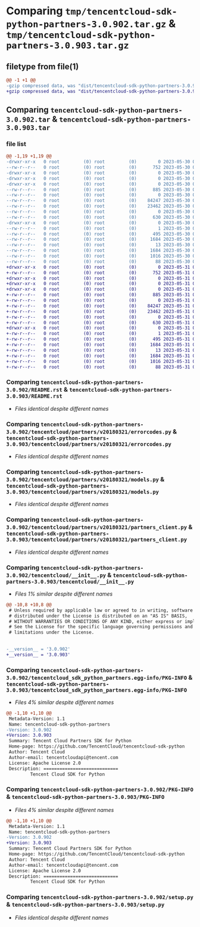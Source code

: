 # Comparing `tmp/tencentcloud-sdk-python-partners-3.0.902.tar.gz` & `tmp/tencentcloud-sdk-python-partners-3.0.903.tar.gz`

## filetype from file(1)

```diff
@@ -1 +1 @@
-gzip compressed data, was "dist/tencentcloud-sdk-python-partners-3.0.902.tar", last modified: Tue May 30 00:29:16 2023, max compression
+gzip compressed data, was "dist/tencentcloud-sdk-python-partners-3.0.903.tar", last modified: Wed May 31 02:17:23 2023, max compression
```

## Comparing `tencentcloud-sdk-python-partners-3.0.902.tar` & `tencentcloud-sdk-python-partners-3.0.903.tar`

### file list

```diff
@@ -1,19 +1,19 @@
-drwxr-xr-x   0 root         (0) root         (0)        0 2023-05-30 00:29:16.000000 tencentcloud-sdk-python-partners-3.0.902/
--rw-r--r--   0 root         (0) root         (0)      752 2023-05-30 00:29:16.000000 tencentcloud-sdk-python-partners-3.0.902/README.rst
-drwxr-xr-x   0 root         (0) root         (0)        0 2023-05-30 00:29:16.000000 tencentcloud-sdk-python-partners-3.0.902/tencentcloud/
-drwxr-xr-x   0 root         (0) root         (0)        0 2023-05-30 00:29:16.000000 tencentcloud-sdk-python-partners-3.0.902/tencentcloud/partners/
-drwxr-xr-x   0 root         (0) root         (0)        0 2023-05-30 00:29:16.000000 tencentcloud-sdk-python-partners-3.0.902/tencentcloud/partners/v20180321/
--rw-r--r--   0 root         (0) root         (0)      885 2023-05-30 00:29:16.000000 tencentcloud-sdk-python-partners-3.0.902/tencentcloud/partners/v20180321/errorcodes.py
--rw-r--r--   0 root         (0) root         (0)        0 2023-05-30 00:29:16.000000 tencentcloud-sdk-python-partners-3.0.902/tencentcloud/partners/v20180321/__init__.py
--rw-r--r--   0 root         (0) root         (0)    84247 2023-05-30 00:29:16.000000 tencentcloud-sdk-python-partners-3.0.902/tencentcloud/partners/v20180321/models.py
--rw-r--r--   0 root         (0) root         (0)    23462 2023-05-30 00:29:16.000000 tencentcloud-sdk-python-partners-3.0.902/tencentcloud/partners/v20180321/partners_client.py
--rw-r--r--   0 root         (0) root         (0)        0 2023-05-30 00:29:16.000000 tencentcloud-sdk-python-partners-3.0.902/tencentcloud/partners/__init__.py
--rw-r--r--   0 root         (0) root         (0)      630 2023-05-30 00:29:16.000000 tencentcloud-sdk-python-partners-3.0.902/tencentcloud/__init__.py
-drwxr-xr-x   0 root         (0) root         (0)        0 2023-05-30 00:29:16.000000 tencentcloud-sdk-python-partners-3.0.902/tencentcloud_sdk_python_partners.egg-info/
--rw-r--r--   0 root         (0) root         (0)        1 2023-05-30 00:29:16.000000 tencentcloud-sdk-python-partners-3.0.902/tencentcloud_sdk_python_partners.egg-info/dependency_links.txt
--rw-r--r--   0 root         (0) root         (0)      495 2023-05-30 00:29:16.000000 tencentcloud-sdk-python-partners-3.0.902/tencentcloud_sdk_python_partners.egg-info/SOURCES.txt
--rw-r--r--   0 root         (0) root         (0)     1684 2023-05-30 00:29:16.000000 tencentcloud-sdk-python-partners-3.0.902/tencentcloud_sdk_python_partners.egg-info/PKG-INFO
--rw-r--r--   0 root         (0) root         (0)       13 2023-05-30 00:29:16.000000 tencentcloud-sdk-python-partners-3.0.902/tencentcloud_sdk_python_partners.egg-info/top_level.txt
--rw-r--r--   0 root         (0) root         (0)     1684 2023-05-30 00:29:16.000000 tencentcloud-sdk-python-partners-3.0.902/PKG-INFO
--rw-r--r--   0 root         (0) root         (0)     1016 2023-05-30 00:29:16.000000 tencentcloud-sdk-python-partners-3.0.902/setup.py
--rw-r--r--   0 root         (0) root         (0)       88 2023-05-30 00:29:16.000000 tencentcloud-sdk-python-partners-3.0.902/setup.cfg
+drwxr-xr-x   0 root         (0) root         (0)        0 2023-05-31 02:17:23.000000 tencentcloud-sdk-python-partners-3.0.903/
+-rw-r--r--   0 root         (0) root         (0)      752 2023-05-31 02:17:23.000000 tencentcloud-sdk-python-partners-3.0.903/README.rst
+drwxr-xr-x   0 root         (0) root         (0)        0 2023-05-31 02:17:23.000000 tencentcloud-sdk-python-partners-3.0.903/tencentcloud/
+drwxr-xr-x   0 root         (0) root         (0)        0 2023-05-31 02:17:23.000000 tencentcloud-sdk-python-partners-3.0.903/tencentcloud/partners/
+drwxr-xr-x   0 root         (0) root         (0)        0 2023-05-31 02:17:23.000000 tencentcloud-sdk-python-partners-3.0.903/tencentcloud/partners/v20180321/
+-rw-r--r--   0 root         (0) root         (0)      885 2023-05-31 02:17:23.000000 tencentcloud-sdk-python-partners-3.0.903/tencentcloud/partners/v20180321/errorcodes.py
+-rw-r--r--   0 root         (0) root         (0)        0 2023-05-31 02:17:23.000000 tencentcloud-sdk-python-partners-3.0.903/tencentcloud/partners/v20180321/__init__.py
+-rw-r--r--   0 root         (0) root         (0)    84247 2023-05-31 02:17:23.000000 tencentcloud-sdk-python-partners-3.0.903/tencentcloud/partners/v20180321/models.py
+-rw-r--r--   0 root         (0) root         (0)    23462 2023-05-31 02:17:23.000000 tencentcloud-sdk-python-partners-3.0.903/tencentcloud/partners/v20180321/partners_client.py
+-rw-r--r--   0 root         (0) root         (0)        0 2023-05-31 02:17:23.000000 tencentcloud-sdk-python-partners-3.0.903/tencentcloud/partners/__init__.py
+-rw-r--r--   0 root         (0) root         (0)      630 2023-05-31 02:17:23.000000 tencentcloud-sdk-python-partners-3.0.903/tencentcloud/__init__.py
+drwxr-xr-x   0 root         (0) root         (0)        0 2023-05-31 02:17:23.000000 tencentcloud-sdk-python-partners-3.0.903/tencentcloud_sdk_python_partners.egg-info/
+-rw-r--r--   0 root         (0) root         (0)        1 2023-05-31 02:17:23.000000 tencentcloud-sdk-python-partners-3.0.903/tencentcloud_sdk_python_partners.egg-info/dependency_links.txt
+-rw-r--r--   0 root         (0) root         (0)      495 2023-05-31 02:17:23.000000 tencentcloud-sdk-python-partners-3.0.903/tencentcloud_sdk_python_partners.egg-info/SOURCES.txt
+-rw-r--r--   0 root         (0) root         (0)     1684 2023-05-31 02:17:23.000000 tencentcloud-sdk-python-partners-3.0.903/tencentcloud_sdk_python_partners.egg-info/PKG-INFO
+-rw-r--r--   0 root         (0) root         (0)       13 2023-05-31 02:17:23.000000 tencentcloud-sdk-python-partners-3.0.903/tencentcloud_sdk_python_partners.egg-info/top_level.txt
+-rw-r--r--   0 root         (0) root         (0)     1684 2023-05-31 02:17:23.000000 tencentcloud-sdk-python-partners-3.0.903/PKG-INFO
+-rw-r--r--   0 root         (0) root         (0)     1016 2023-05-31 02:17:23.000000 tencentcloud-sdk-python-partners-3.0.903/setup.py
+-rw-r--r--   0 root         (0) root         (0)       88 2023-05-31 02:17:23.000000 tencentcloud-sdk-python-partners-3.0.903/setup.cfg
```

### Comparing `tencentcloud-sdk-python-partners-3.0.902/README.rst` & `tencentcloud-sdk-python-partners-3.0.903/README.rst`

 * *Files identical despite different names*

### Comparing `tencentcloud-sdk-python-partners-3.0.902/tencentcloud/partners/v20180321/errorcodes.py` & `tencentcloud-sdk-python-partners-3.0.903/tencentcloud/partners/v20180321/errorcodes.py`

 * *Files identical despite different names*

### Comparing `tencentcloud-sdk-python-partners-3.0.902/tencentcloud/partners/v20180321/models.py` & `tencentcloud-sdk-python-partners-3.0.903/tencentcloud/partners/v20180321/models.py`

 * *Files identical despite different names*

### Comparing `tencentcloud-sdk-python-partners-3.0.902/tencentcloud/partners/v20180321/partners_client.py` & `tencentcloud-sdk-python-partners-3.0.903/tencentcloud/partners/v20180321/partners_client.py`

 * *Files identical despite different names*

### Comparing `tencentcloud-sdk-python-partners-3.0.902/tencentcloud/__init__.py` & `tencentcloud-sdk-python-partners-3.0.903/tencentcloud/__init__.py`

 * *Files 1% similar despite different names*

```diff
@@ -10,8 +10,8 @@
 # Unless required by applicable law or agreed to in writing, software
 # distributed under the License is distributed on an "AS IS" BASIS,
 # WITHOUT WARRANTIES OR CONDITIONS OF ANY KIND, either express or implied.
 # See the License for the specific language governing permissions and
 # limitations under the License.
 
 
-__version__ = '3.0.902'
+__version__ = '3.0.903'
```

### Comparing `tencentcloud-sdk-python-partners-3.0.902/tencentcloud_sdk_python_partners.egg-info/PKG-INFO` & `tencentcloud-sdk-python-partners-3.0.903/tencentcloud_sdk_python_partners.egg-info/PKG-INFO`

 * *Files 4% similar despite different names*

```diff
@@ -1,10 +1,10 @@
 Metadata-Version: 1.1
 Name: tencentcloud-sdk-python-partners
-Version: 3.0.902
+Version: 3.0.903
 Summary: Tencent Cloud Partners SDK for Python
 Home-page: https://github.com/TencentCloud/tencentcloud-sdk-python
 Author: Tencent Cloud
 Author-email: tencentcloudapi@tencent.com
 License: Apache License 2.0
 Description: ============================
         Tencent Cloud SDK for Python
```

### Comparing `tencentcloud-sdk-python-partners-3.0.902/PKG-INFO` & `tencentcloud-sdk-python-partners-3.0.903/PKG-INFO`

 * *Files 4% similar despite different names*

```diff
@@ -1,10 +1,10 @@
 Metadata-Version: 1.1
 Name: tencentcloud-sdk-python-partners
-Version: 3.0.902
+Version: 3.0.903
 Summary: Tencent Cloud Partners SDK for Python
 Home-page: https://github.com/TencentCloud/tencentcloud-sdk-python
 Author: Tencent Cloud
 Author-email: tencentcloudapi@tencent.com
 License: Apache License 2.0
 Description: ============================
         Tencent Cloud SDK for Python
```

### Comparing `tencentcloud-sdk-python-partners-3.0.902/setup.py` & `tencentcloud-sdk-python-partners-3.0.903/setup.py`

 * *Files identical despite different names*

